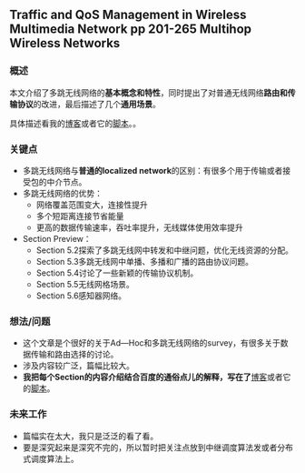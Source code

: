 ## Traffic and QoS Management in Wireless Multimedia Network pp 201-265 Multihop Wireless Networks


### 概述

本文介绍了多跳无线网络的**基本概念和特性**，同时提出了对普通无线网络**路由和传输协议**的改进，最后描述了几个**通用场景**。

具体描述看我的[博客](https://lovelybuggies.github.io/2018/10/12/Ad-Hoc%E6%A8%A1%E5%BC%8F/)或者它的[脚本](https://github.com/LovelyBuggies/LovelyBuggies.github.io/blob/master/_posts/2018-10-15-Ad-Hoc%E6%A8%A1%E5%BC%8F.md)。。

### 关键点

- 多跳无线网络与**普通的localized network**的区别：有很多个用于传输或者接受包的中介节点。
- 多跳无线网络的优势：
	- 网络覆盖范围变大，连接性提升
	- 多个短距离连接节省能量
	- 更高的数据传输速率，吞吐率提升，无线媒体使用效率提升
- Section Preview：
	-  Section 5.2探索了多跳无线网中转发和中继问题，优化无线资源的分配。
	-  Section 5.3多跳无线网中单播、多播和广播的路由协议问题。
	-  Section 5.4讨论了一些新颖的传输协议机制。
	-  Section 5.5无线网格场景。
	-  Section 5.6感知器网络。

### 想法/问题

 - 这个文章是个很好的关于Ad—Hoc和多跳无线网络的survey，有很多关于数据传输和路由选择的讨论。
 - 涉及内容较广泛，篇幅比较大。
 - **我把每个Section的内容介绍结合百度的通俗点儿的解释，写在了**[博客](https://lovelybuggies.github.io/2018/10/12/Ad-Hoc%E6%A8%A1%E5%BC%8F/)或者它的[脚本](https://github.com/LovelyBuggies/LovelyBuggies.github.io/blob/master/_posts/2018-10-15-Ad-Hoc%E6%A8%A1%E5%BC%8F.md)。

### 未来工作
 
 - 篇幅实在太大，我只是泛泛的看了看。
 - 要是深究起来是深究不完的，所以暂时把关注点放到中继调度算法发或者分布式调度算法上。





